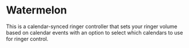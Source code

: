 # Watermelon
This is a calendar-synced ringer controller that sets your ringer volume based on calendar events with an option to select which calendars to use for ringer control.
